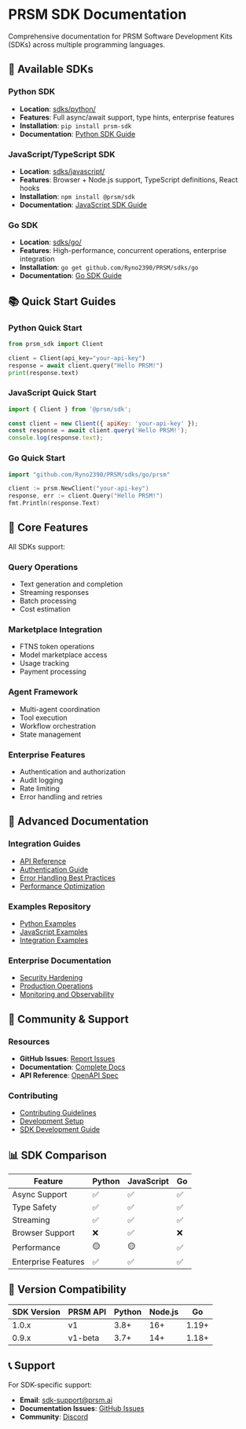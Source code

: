# PRSM SDK Documentation

Comprehensive documentation for PRSM Software Development Kits (SDKs) across multiple programming languages.

## 🚀 Available SDKs

### Python SDK
- **Location**: [sdks/python/](../sdks/python/)
- **Features**: Full async/await support, type hints, enterprise features
- **Installation**: `pip install prsm-sdk`
- **Documentation**: [Python SDK Guide](../sdks/python/README.md)

### JavaScript/TypeScript SDK
- **Location**: [sdks/javascript/](../sdks/javascript/)
- **Features**: Browser + Node.js support, TypeScript definitions, React hooks
- **Installation**: `npm install @prsm/sdk`
- **Documentation**: [JavaScript SDK Guide](../sdks/javascript/README.md)

### Go SDK
- **Location**: [sdks/go/](../sdks/go/)
- **Features**: High-performance, concurrent operations, enterprise integration
- **Installation**: `go get github.com/Ryno2390/PRSM/sdks/go`
- **Documentation**: [Go SDK Guide](../sdks/go/README.md)

## 📚 Quick Start Guides

### Python Quick Start
```python
from prsm_sdk import Client

client = Client(api_key="your-api-key")
response = await client.query("Hello PRSM!")
print(response.text)
```

### JavaScript Quick Start
```javascript
import { Client } from '@prsm/sdk';

const client = new Client({ apiKey: 'your-api-key' });
const response = await client.query('Hello PRSM!');
console.log(response.text);
```

### Go Quick Start
```go
import "github.com/Ryno2390/PRSM/sdks/go/prsm"

client := prsm.NewClient("your-api-key")
response, err := client.Query("Hello PRSM!")
fmt.Println(response.Text)
```

## 🔧 Core Features

All SDKs support:

### Query Operations
- Text generation and completion
- Streaming responses
- Batch processing
- Cost estimation

### Marketplace Integration
- FTNS token operations
- Model marketplace access
- Usage tracking
- Payment processing

### Agent Framework
- Multi-agent coordination
- Tool execution
- Workflow orchestration
- State management

### Enterprise Features
- Authentication and authorization
- Audit logging
- Rate limiting
- Error handling and retries

## 📖 Advanced Documentation

### Integration Guides
- [API Reference](./API_REFERENCE.md)
- [Authentication Guide](./tutorials/02-foundation/configuration.md)
- [Error Handling Best Practices](./TROUBLESHOOTING_GUIDE.md)
- [Performance Optimization](./performance/PERFORMANCE_ASSESSMENT.md)

### Examples Repository
- [Python Examples](../sdks/python/examples/)
- [JavaScript Examples](../sdks/javascript/examples/)
- [Integration Examples](../docs/integration-guides/)

### Enterprise Documentation
- [Security Hardening](./SECURITY_HARDENING.md)
- [Production Operations](./PRODUCTION_OPERATIONS_MANUAL.md)
- [Monitoring and Observability](./performance/PERFORMANCE_INSTRUMENTATION_REPORT.md)

## 🤝 Community & Support

### Resources
- **GitHub Issues**: [Report Issues](https://github.com/Ryno2390/PRSM/issues)
- **Documentation**: [Complete Docs](../docs/)
- **API Reference**: [OpenAPI Spec](./api/)

### Contributing
- [Contributing Guidelines](../CONTRIBUTING.md)
- [Development Setup](./tutorials/03-development/)
- [SDK Development Guide](./tutorials/04-distribution/)

## 📊 SDK Comparison

| Feature | Python | JavaScript | Go |
|---------|--------|------------|-----|
| Async Support | ✅ | ✅ | ✅ |
| Type Safety | ✅ | ✅ | ✅ |
| Streaming | ✅ | ✅ | ✅ |
| Browser Support | ❌ | ✅ | ❌ |
| Performance | 🟡 | 🟡 | ✅ |
| Enterprise Features | ✅ | ✅ | ✅ |

## 🔄 Version Compatibility

| SDK Version | PRSM API | Python | Node.js | Go |
|-------------|----------|--------|---------|-----|
| 1.0.x | v1 | 3.8+ | 16+ | 1.19+ |
| 0.9.x | v1-beta | 3.7+ | 14+ | 1.18+ |

## 📞 Support

For SDK-specific support:
- **Email**: sdk-support@prsm.ai
- **Documentation Issues**: [GitHub Issues](https://github.com/Ryno2390/PRSM/issues)
- **Community**: [Discord](https://discord.gg/prsm)